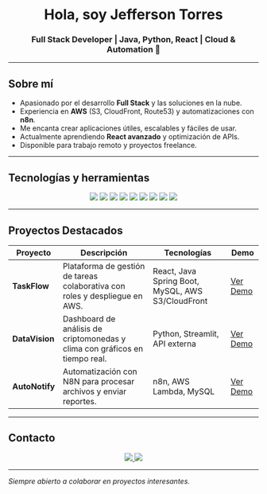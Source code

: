 <h1 align="center">Hola, soy Jefferson Torres</h1>
<h3 align="center">Full Stack Developer | Java, Python, React | Cloud & Automation 🚀</h3>

---

## Sobre mí
- Apasionado por el desarrollo **Full Stack** y las soluciones en la nube.
- Experiencia en **AWS** (S3, CloudFront, Route53) y automatizaciones con **n8n**.
- Me encanta crear aplicaciones útiles, escalables y fáciles de usar.
- Actualmente aprendiendo **React avanzado** y optimización de APIs.
- Disponible para trabajo remoto y proyectos freelance.

---

## Tecnologías y herramientas
<p align="center">
  <img src="https://img.shields.io/badge/Java-%23ED8B00.svg?style=for-the-badge&logo=openjdk&logoColor=white"/>
  <img src="https://img.shields.io/badge/Python-3776AB.svg?style=for-the-badge&logo=python&logoColor=white"/>
  <img src="https://img.shields.io/badge/HTML5-E34F26.svg?style=for-the-badge&logo=html5&logoColor=white"/>
  <img src="https://img.shields.io/badge/CSS3-1572B6.svg?style=for-the-badge&logo=css3&logoColor=white"/>
  <img src="https://img.shields.io/badge/JavaScript-F7DF1E.svg?style=for-the-badge&logo=javascript&logoColor=black"/>
  <img src="https://img.shields.io/badge/React-61DAFB.svg?style=for-the-badge&logo=react&logoColor=black"/>
  <img src="https://img.shields.io/badge/MySQL-4479A1.svg?style=for-the-badge&logo=mysql&logoColor=white"/>
  <img src="https://img.shields.io/badge/AWS-232F3E.svg?style=for-the-badge&logo=amazon-aws&logoColor=white"/>
  <img src="https://img.shields.io/badge/n8n-EA4C89.svg?style=for-the-badge&logo=n8n&logoColor=white"/>
</p>

---

## Proyectos Destacados
| Proyecto | Descripción | Tecnologías | Demo |
|----------|-------------|-------------|------|
| **TaskFlow** | Plataforma de gestión de tareas colaborativa con roles y despliegue en AWS. | React, Java Spring Boot, MySQL, AWS S3/CloudFront | [Ver Demo](#) |
| **DataVision** | Dashboard de análisis de criptomonedas y clima con gráficos en tiempo real. | Python, Streamlit, API externa | [Ver Demo](#) |
| **AutoNotify** | Automatización con N8N para procesar archivos y enviar reportes. | n8n, AWS Lambda, MySQL | [Ver Demo](#) |

---

## Contacto
<p align="center">
  <a href="https://www.linkedin.com/in/tu-linkedin" target="_blank">
    <img src="https://img.shields.io/badge/LinkedIn-0A66C2.svg?style=for-the-badge&logo=linkedin&logoColor=white"/>
  </a>
  <a href="mailto:tuemail@gmail.com">
    <img src="https://img.shields.io/badge/Gmail-D14836.svg?style=for-the-badge&logo=gmail&logoColor=white"/>
  </a>
</p>

---

*Siempre abierto a colaborar en proyectos interesantes.*

